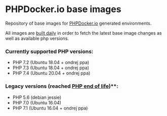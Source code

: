 PHPDocker.io base images
========================

Repository of base images for [PHPDocker.io](http://phpdocker.io) generated environments.

All images are [built daily](https://ci.auronconsulting.co.uk/teams/main/pipelines/phpdocker-base-images) in order to fetch the latest base image changes as well as available php versions.

### Currently supported PHP versions:
 * PHP 7.2 (Ubuntu 18.04 + ondrej ppa)
 * PHP 7.3 (Ubuntu 18.04 + ondrej ppa)
 * PHP 7.4 (Ubuntu 20.04 + ondrej ppa)

### Legacy versions (reached [PHP end of life](https://www.php.net/supported-versions.php))**:
 * PHP 5.6 (debian jessie)
 * PHP 7.0 (Ubuntu 16.04)
 * PHP 7.1 (Ubuntu 16.04 + ondrej ppa)
